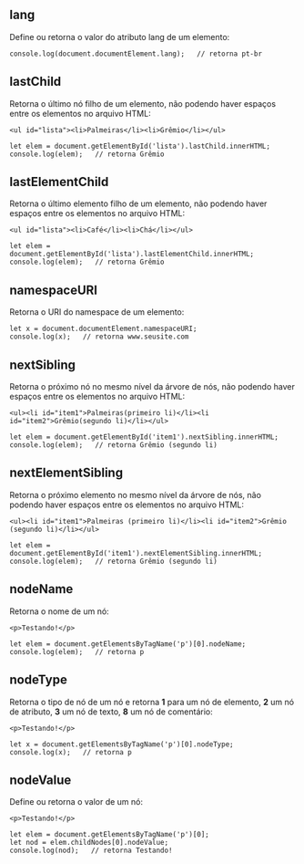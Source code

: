 ## lang 
Define ou retorna o valor do atributo lang de um elemento:

    console.log(document.documentElement.lang);   // retorna pt-br
  
## lastChild
Retorna o último nó filho de um elemento, não podendo haver espaços entre os elementos no arquivo HTML:

    <ul id="lista"><li>Palmeiras</li><li>Grêmio</li></ul>

    let elem = document.getElementById('lista').lastChild.innerHTML;
    console.log(elem);   // retorna Grêmio

## lastElementChild
Retorna o último elemento filho de um elemento, não podendo haver espaços entre os elementos no arquivo HTML:

    <ul id="lista"><li>Café</li><li>Chá</li></ul>

    let elem = document.getElementById('lista').lastElementChild.innerHTML;
    console.log(elem);   // retorna Grêmio

## namespaceURI
Retorna o URI do namespace de um elemento:

    let x = document.documentElement.namespaceURI; 
    console.log(x);   // retorna www.seusite.com

## nextSibling
Retorna o próximo nó no mesmo nível da árvore de nós, não podendo haver espaços entre os elementos no arquivo HTML:

    <ul><li id="item1">Palmeiras(primeiro li)</li><li id="item2">Grêmio(segundo li)</li></ul>
    
    let elem = document.getElementById('item1').nextSibling.innerHTML; 
    console.log(elem);   // retorna Grêmio (segundo li)

## nextElementSibling
Retorna o próximo elemento no mesmo nível da árvore de nós, não podendo haver espaços entre os elementos no arquivo HTML:

    <ul><li id="item1">Palmeiras (primeiro li)</li><li id="item2">Grêmio (segundo li)</li></ul>
    
    let elem = document.getElementById('item1').nextElementSibling.innerHTML;
    console.log(elem);   // retorna Grêmio (segundo li)

## nodeName
Retorna o nome de um nó:

    <p>Testando!</p>

    let elem = document.getElementsByTagName('p')[0].nodeName;
    console.log(elem);   // retorna p

## nodeType
Retorna o tipo de nó de um nó e retorna **1** para um nó de elemento, **2** um nó de atributo, **3** um nó de texto, **8** um nó de comentário:

    <p>Testando!</p>

    let x = document.getElementsByTagName('p')[0].nodeType;
    console.log(x);   // retorna p

## nodeValue
Define ou retorna o valor de um nó:

    <p>Testando!</p>

    let elem = document.getElementsByTagName('p')[0];
    let nod = elem.childNodes[0].nodeValue;  
    console.log(nod);   // retorna Testando!
